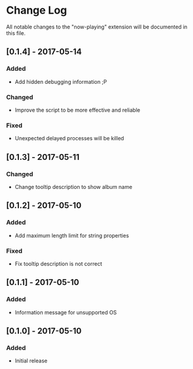 # Change Log
All notable changes to the "now-playing" extension will be documented in this file.

## [0.1.4] - 2017-05-14
### Added
- Add hidden debugging information ;P

### Changed
- Improve the script to be more effective and reliable

### Fixed
- Unexpected delayed processes will be killed


## [0.1.3] - 2017-05-11
### Changed
- Change tooltip description to show album name


## [0.1.2] - 2017-05-10
### Added
- Add maximum length limit for string properties

### Fixed
- Fix tooltip description is not correct


## [0.1.1] - 2017-05-10
### Added
- Information message for unsupported OS


## [0.1.0] - 2017-05-10
### Added
- Initial release
